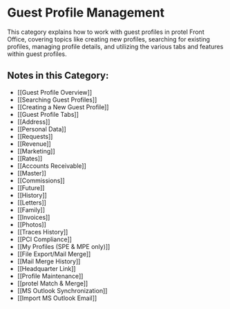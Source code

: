 # Guest Profile Management

This category explains how to work with guest profiles in protel Front Office, covering topics like creating new profiles, searching for existing profiles, managing profile details, and utilizing the various tabs and features within guest profiles. 

## Notes in this Category:

* [[Guest Profile Overview]]
* [[Searching Guest Profiles]]
* [[Creating a New Guest Profile]]
* [[Guest Profile Tabs]]
* [[Address]]
* [[Personal Data]]
* [[Requests]]
* [[Revenue]]
* [[Marketing]]
* [[Rates]]
* [[Accounts Receivable]]
* [[Master]]
* [[Commissions]]
* [[Future]]
* [[History]]
* [[Letters]]
* [[Family]]
* [[Invoices]]
* [[Photos]]
* [[Traces History]]
* [[PCI Compliance]]
* [[My Profiles (SPE & MPE only)]]
* [[File Export/Mail Merge]]
* [[Mail Merge History]]
* [[Headquarter Link]]
* [[Profile Maintenance]]
* [[protel Match & Merge]]
* [[MS Outlook Synchronization]]
* [[Import MS Outlook Email]]